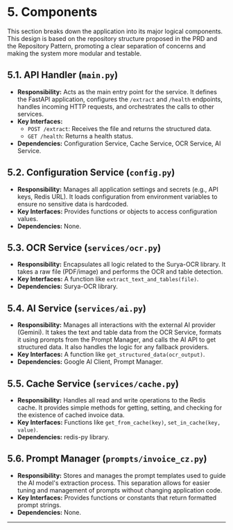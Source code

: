 # 5. Components

This section breaks down the application into its major logical components. This design is based on the repository structure proposed in the PRD and the Repository Pattern, promoting a clear separation of concerns and making the system more modular and testable.

## 5.1. API Handler (`main.py`)

- **Responsibility:** Acts as the main entry point for the service. It defines the FastAPI application, configures the `/extract` and `/health` endpoints, handles incoming HTTP requests, and orchestrates the calls to other services.
- **Key Interfaces:**
    - `POST /extract`: Receives the file and returns the structured data.
    - `GET /health`: Returns a health status.
- **Dependencies:** Configuration Service, Cache Service, OCR Service, AI Service.

## 5.2. Configuration Service (`config.py`)

- **Responsibility:** Manages all application settings and secrets (e.g., API keys, Redis URL). It loads configuration from environment variables to ensure no sensitive data is hardcoded.
- **Key Interfaces:** Provides functions or objects to access configuration values.
- **Dependencies:** None.

## 5.3. OCR Service (`services/ocr.py`)

- **Responsibility:** Encapsulates all logic related to the Surya-OCR library. It takes a raw file (PDF/image) and performs the OCR and table detection.
- **Key Interfaces:** A function like `extract_text_and_tables(file)`.
- **Dependencies:** Surya-OCR library.

## 5.4. AI Service (`services/ai.py`)

- **Responsibility:** Manages all interactions with the external AI provider (Gemini). It takes the text and table data from the OCR Service, formats it using prompts from the Prompt Manager, and calls the AI API to get structured data. It also handles the logic for any fallback providers.
- **Key Interfaces:** A function like `get_structured_data(ocr_output)`.
- **Dependencies:** Google AI Client, Prompt Manager.

## 5.5. Cache Service (`services/cache.py`)

- **Responsibility:** Handles all read and write operations to the Redis cache. It provides simple methods for getting, setting, and checking for the existence of cached invoice data.
- **Key Interfaces:** Functions like `get_from_cache(key)`, `set_in_cache(key, value)`.
- **Dependencies:** redis-py library.

## 5.6. Prompt Manager (`prompts/invoice_cz.py`)

- **Responsibility:** Stores and manages the prompt templates used to guide the AI model's extraction process. This separation allows for easier tuning and management of prompts without changing application code.
- **Key Interfaces:** Provides functions or constants that return formatted prompt strings.
- **Dependencies:** None.

---
